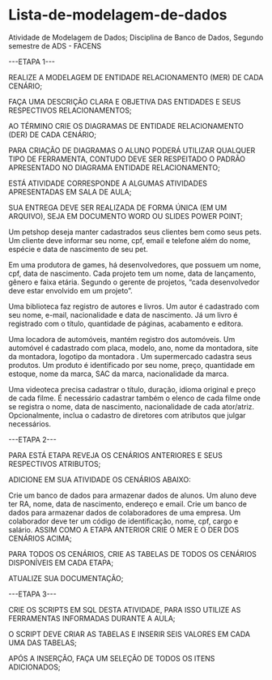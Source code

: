 # Lista-de-modelagem-de-dados
Atividade de Modelagem de Dados; Disciplina de Banco de Dados, Segundo semestre de ADS - FACENS

---ETAPA 1---

REALIZE A MODELAGEM DE ENTIDADE RELACIONAMENTO (MER) DE CADA CENÁRIO;

FAÇA UMA DESCRIÇÃO CLARA E OBJETIVA DAS ENTIDADES E SEUS RESPECTIVOS RELACIONAMENTOS;

AO TÉRMINO CRIE OS DIAGRAMAS DE ENTIDADE RELACIONAMENTO (DER) DE CADA CENÁRIO;

PARA CRIAÇÃO DE DIAGRAMAS O ALUNO PODERÁ UTILIZAR QUALQUER TIPO DE FERRAMENTA, CONTUDO DEVE SER RESPEITADO O PADRÃO APRESENTADO NO DIAGRAMA ENTIDADE RELACIONAMENTO;

ESTÁ ATIVIDADE CORRESPONDE A ALGUMAS ATIVIDADES APRESENTADAS EM SALA DE AULA;

SUA ENTREGA DEVE SER REALIZADA DE FORMA ÚNICA (EM UM ARQUIVO), SEJA EM DOCUMENTO WORD OU SLIDES POWER POINT;

Um petshop deseja manter cadastrados seus clientes bem como seus pets. Um cliente deve informar seu nome, cpf, email e telefone além do nome, espécie e data de nascimento de seu pet.

Em uma produtora de games, há desenvolvedores, que possuem um nome, cpf, data de nascimento. Cada projeto tem um nome, data de lançamento, gênero e faixa etária. Segundo o gerente de projetos, “cada desenvolvedor deve estar envolvido em um projeto”.

Uma biblioteca faz registro de autores e livros. Um autor é cadastrado com seu nome, e-mail, nacionalidade e data de nascimento. Já um livro é registrado com o título, quantidade de páginas, acabamento e editora.

Uma locadora de automóveis, mantém registro dos automóveis. Um automóvel é cadastrado com placa, modelo, ano, nome da montadora, site da montadora, logotipo da montadora
.
Um supermercado cadastra seus produtos. Um produto é identificado por seu nome, preço, quantidade em estoque, nome da marca, SAC da marca, nacionalidade da marca.

Uma videoteca precisa cadastrar o título, duração, idioma original e preço de cada filme. É necessário cadastrar também o elenco de cada filme onde se registra o nome, data de nascimento, nacionalidade de cada ator/atriz. Opcionalmente, inclua o cadastro de diretores com atributos que julgar necessários.

---ETAPA 2---

PARA ESTÁ ETAPA REVEJA OS CENÁRIOS ANTERIORES E SEUS RESPECTIVOS ATRIBUTOS;

ADICIONE EM SUA ATIVIDADE OS CENÁRIOS ABAIXO:

Crie um banco de dados para armazenar dados de alunos. Um aluno deve ter RA, nome, data de nascimento, endereço e email.
Crie um banco de dados para armazenar dados de colaboradores de uma empresa. Um colaborador deve ter um código de identificação, nome, cpf, cargo e salário.
ASSIM COMO A ETAPA ANTERIOR CRIE O MER E O DER DOS CENÁRIOS ACIMA;

PARA TODOS OS CENÁRIOS, CRIE AS TABELAS DE TODOS OS CENÁRIOS DISPONÍVEIS EM CADA ETAPA;

ATUALIZE SUA DOCUMENTAÇÃO;

---ETAPA 3---

CRIE OS SCRIPTS EM SQL DESTA ATIVIDADE, PARA ISSO UTILIZE AS FERRAMENTAS INFORMADAS DURANTE A AULA;

O SCRIPT DEVE CRIAR AS TABELAS E INSERIR SEIS VALORES EM CADA UMA DAS TABELAS;

APÓS A INSERÇÃO, FAÇA UM SELEÇÃO DE TODOS OS ITENS ADICIONADOS;
